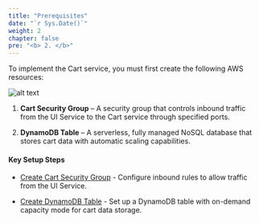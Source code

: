 ```yaml
---
title: "Prerequisites"
date: "`r Sys.Date()`"
weight: 2
chapter: false
pre: "<b> 2. </b>"
---
```


To implement the Cart service, you must first create the following AWS resources:

![alt text](/images/2-prerequisites/ECS-Lab-Networking-Prerequisites.png)

1. **Cart Security Group** – A security group that controls inbound traffic from the UI Service to the Cart service through specified ports.

2. **DynamoDB Table** – A serverless, fully managed NoSQL database that stores cart data with automatic scaling capabilities.

#### Key Setup Steps

- [Create Cart Security Group](2.1-cart-security-group/) - Configure inbound rules to allow traffic from the UI Service.

- [Create DynamoDB Table](2.2-create-dynamodb/) - Set up a DynamoDB table with on-demand capacity mode for cart data storage.